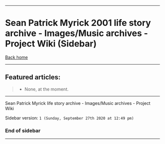
***

# Sean Patrick Myrick 2001 life story archive - Images/Music archives - Project Wiki (Sidebar)

[Back home](https://github.com/seanpm2001/SeansLifeArchive_Images_Music-archives/wiki/)

***

## Featured articles:

> * None, at the moment.

***

Sean Patrick Myrick life story archive - Images/Music archives - Project Wiki

Sidebar version: `1 (Sunday, September 27th 2020 at 12:49 pm)`

### End of sidebar

***
